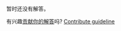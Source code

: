 
暂时还没有解答。

有兴趣[贡献你的解答](https://github.com/BFEdev/BFE.dev-solutions/blob/main/typescript/multiply-a-b_zh.md)吗? [Contribute guideline](https://github.com/BFEdev/BFE.dev-solutions#how-to-contribute)
